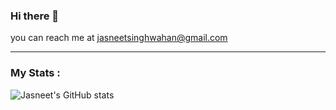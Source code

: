 ### Hi there 👋
you can reach me at jasneetsinghwahan@gmail.com

---

### My Stats :
![Jasneet's GitHub stats](https://github-readme-stats.vercel.app/api?username=jasneetsinghwahan&count_private=true)

<!--
**jasneetsinghwahan/jasneetsinghwahan** is a ✨ _special_ ✨ repository because its `README.md` (this file) appears on your GitHub profile.

Here are some ideas to get you started:

- 🔭 I’m currently working on ...
- 🌱 I’m currently learning ...
- 👯 I’m looking to collaborate on ...
- 🤔 I’m looking for help with ...
- 💬 Ask me about ...
- 📫 How to reach me: ...
- 😄 Pronouns: ...
- ⚡ Fun fact: ...
-->
